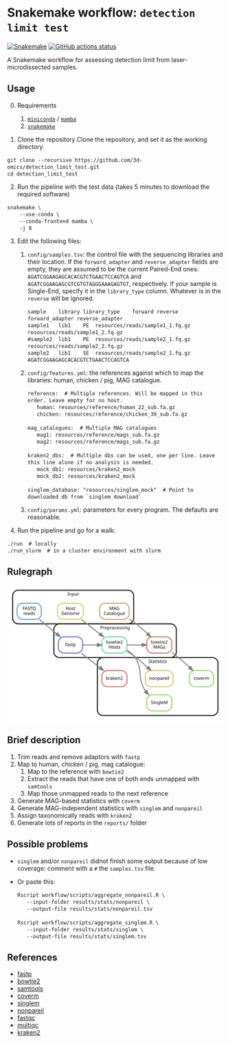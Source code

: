 # Snakemake workflow: `detection limit test`

[![Snakemake](https://img.shields.io/badge/snakemake-≥6.3.0-brightgreen.svg)](https://snakemake.github.io)
[![GitHub actions status](https://github.com/3d-omics/bioinfo_detection_limit_test/workflows/Tests/badge.svg?branch=devel)](https://github.com/3d-omics/bioinfo_detection_limit_test/actions?query=branch%devel+workflow%3ATests)


A Snakemake workflow for assessing detection limit from laser-microdissected samples.

## Usage

0. Requirements
   1.  [`miniconda`](https://docs.conda.io/en/latest/miniconda.html) / [`mamba`](https://mamba.readthedocs.io)
   2.  [`snakemake`](snakemake.readthedocs.io/)

1. Clone the repository
Clone the repository, and set it as the working directory.

```
git clone --recursive https://github.com/3d-omics/detection_limit_test.git
cd detection_limit_test
```

2. Run the pipeline with the test data (takes 5 minutes to download the required software)
```
snakemake \
    --use-conda \
    --conda-frontend mamba \
    -j 8
```

3. Edit the following files:
   1. `config/samples.tsv`: the control file with the sequencing libraries and their location.
      If the `forward_adapter` and `reverse_adapter` fields are empty, they are assumed to be the current Paired-End ones: `AGATCGGAAGAGCACACGTCTGAACTCCAGTCA` and `AGATCGGAAGAGCGTCGTGTAGGGAAAGAGTGT`, respectively.
      If your sample is Single-End, specify it in the `library_type` column. Whatever is in the `reverse` will be ignored.
      ```
      sample	library	library_type	forward	reverse	forward_adapter	reverse_adapter
      sample1	lib1	PE	resources/reads/sample1_1.fq.gz	resources/reads/sample1_2.fq.gz
      #sample2	lib1	PE	resources/reads/sample2_1.fq.gz	resources/reads/sample2_2.fq.gz
      sample2	lib1	SE	resources/reads/sample2_1.fq.gz		AGATCGGAAGAGCACACGTCTGAACTCCAGTCA
      ```
   2. `config/features.yml`: the references against which to map the libraries: human, chicken / pig, MAG catalogue.
      ```
      reference:  # Multiple references. Will be mapped in this order. Leave empty for no host.
         human: resources/reference/human_22_sub.fa.gz
         chicken: resources/reference/chicken_39_sub.fa.gz

      mag_catalogues:  # Multiple MAG catalogues
         mag1: resources/reference/mags_sub.fa.gz
         mag2: resources/reference/mags_sub.fa.gz

      kraken2_dbs:  # Multiple dbs can be used, one per line. Leave this line alone if no analysis is needed.
         mock_db1: resources/kraken2_mock
         mock_db2: resources/kraken2_mock

      singlem_database: "resources/singlem_mock"  # Point to downloaded db from `singlem download`
      ```

   3. `config/params.yml`: parameters for every program. The defaults are reasonable.


4. Run the pipeline and go for a walk:

```
./run  # locally
./run_slurm  # in a cluster environment with slurm
```

## Rulegraph

![rulegraph](rulegraph_simple.svg)

## Brief description

1. Trim reads and remove adaptors with `fastp`
2. Map to human, chicken / pig, mag catalogue:
   1. Map to the reference with `bowtie2`
   2. Extract the reads that have one of both ends unmapped with `samtools`
   3. Map those unmapped reads to the next reference
3. Generate MAG-based statistics with  `coverm`
4. Generate MAG-independent statistics with `singlem` and `nonpareil`
5. Assign taxonomically reads with `kraken2`
6. Generate lots of reports in the `reports/` folder


## Possible problems

- `singlem` and/or `nonpareil` didnot finish some output because of low coverage: comment with a `#` the `samples.tsv` file.

- Or paste this:

   ```
   Rscript workflow/scripts/aggregate_nonpareil.R \
      --input-folder results/stats/nonpareil \
      --output-file results/stats/nonpareil.tsv

   Rscript workflow/scripts/aggregate_singlem.R \
      --input-folder results/stats/singlem \
      --output-file results/stats/singlem.tsv
   ```




## References

- [fastp](https://github.com/OpenGene/fastp)
- [bowtie2](https://bowtie-bio.sourceforge.net/bowtie2/manual.shtml)
- [samtools](https://www.htslib.org/)
- [coverm](https://github.com/wwood/CoverM)
- [singlem](https://github.com/wwood/singlem)
- [nonpareil](http://enve-omics.ce.gatech.edu/nonpareil/)
- [fastqc](https://github.com/s-andrews/FastQC)
- [multiqc](https://multiqc.info/)
- [kraken2](https://github.com/DerrickWood/kraken2)

